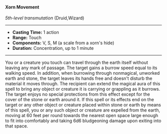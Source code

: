 #### Xorn Movement
*5th-level transmutation* (Druid,Wizard)
___
- **Casting Time:** 1 action
- **Range:** Touch
- **Components:** V, S, M (a scale from a xorn's hide)
- **Duration:** Concentration, up to 1 minute
---
You or a creature you touch can travel through the
earth itself without leaving any mark of passage.
The target gains a burrow speed equal to its walking
speed. In addition, when burrowing through
nonmagical, unworked earth and stone, the target
leaves its hands free and doesn't disturb the
material it moves through. The recipient can extend
the magical aura of this spell to bring any object or
creature it is carrying or grappling as it burrows.
The target enjoys no special protections from this
effect except for the cover of the stone or earth
around it.
If this spell or its effects end on the target or any
other object or creature placed within stone or
earth by means of this spell, you or any such object
or creature are expelled from the earth, moving at
60 feet per round towards the nearest open space
large enough to fit into comfortably and taking 6d6
bludgeoning damage upon exiting into that space.
